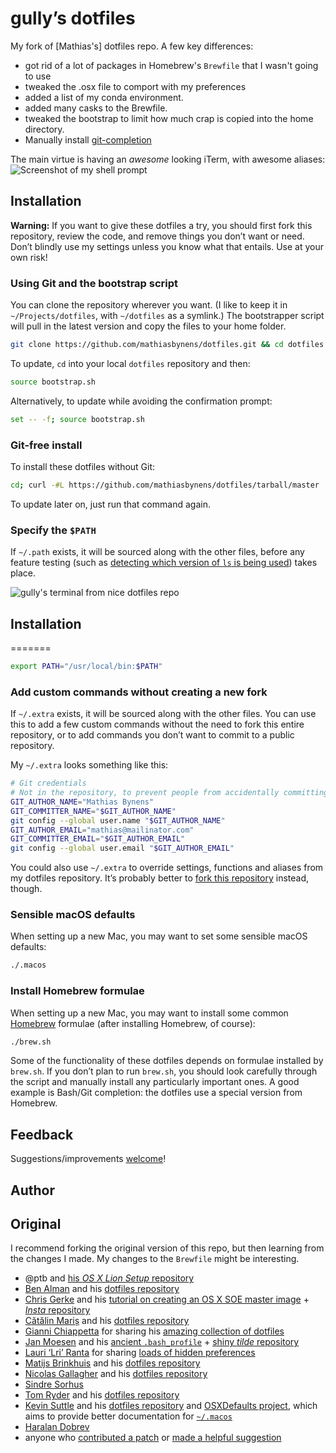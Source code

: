# gully’s dotfiles

My fork of [Mathias's] dotfiles repo.  A few key differences:
- got rid of a lot of packages in Homebrew's `Brewfile` that I wasn't going to use
- tweaked the .osx file to comport with my preferences
- added a list of my conda environment.
- added many casks to the Brewfile.
- tweaked the bootstrap to limit how much crap is copied into the home directory.
- Manually install [git-completion](https://apple.stackexchange.com/questions/55875/git-auto-complete-for-branches-at-the-command-line)

The main virtue is having an *awesome* looking iTerm, with awesome aliases:
![Screenshot of my shell prompt](https://i.imgur.com/EkEtphC.png)

## Installation

**Warning:** If you want to give these dotfiles a try, you should first fork this repository, review the code, and remove things you don’t want or need. Don’t blindly use my settings unless you know what that entails. Use at your own risk!

### Using Git and the bootstrap script

You can clone the repository wherever you want. (I like to keep it in `~/Projects/dotfiles`, with `~/dotfiles` as a symlink.) The bootstrapper script will pull in the latest version and copy the files to your home folder.

```bash
git clone https://github.com/mathiasbynens/dotfiles.git && cd dotfiles && source bootstrap.sh
```

To update, `cd` into your local `dotfiles` repository and then:

```bash
source bootstrap.sh
```

Alternatively, to update while avoiding the confirmation prompt:

```bash
set -- -f; source bootstrap.sh
```

### Git-free install

To install these dotfiles without Git:

```bash
cd; curl -#L https://github.com/mathiasbynens/dotfiles/tarball/master | tar -xzv --strip-components 1 --exclude={README.md,bootstrap.sh,.osx,LICENSE-MIT.txt}
```

To update later on, just run that command again.

### Specify the `$PATH`

If `~/.path` exists, it will be sourced along with the other files, before any feature testing (such as [detecting which version of `ls` is being used](https://github.com/mathiasbynens/dotfiles/blob/aff769fd75225d8f2e481185a71d5e05b76002dc/.aliases#L21-26)) takes place.

![gully's terminal from nice dotfiles repo](http://i.imgur.com/tvrhUwk.png)

## Installation
=======
```bash
export PATH="/usr/local/bin:$PATH"
```

### Add custom commands without creating a new fork

If `~/.extra` exists, it will be sourced along with the other files. You can use this to add a few custom commands without the need to fork this entire repository, or to add commands you don’t want to commit to a public repository.

My `~/.extra` looks something like this:

```bash
# Git credentials
# Not in the repository, to prevent people from accidentally committing under my name
GIT_AUTHOR_NAME="Mathias Bynens"
GIT_COMMITTER_NAME="$GIT_AUTHOR_NAME"
git config --global user.name "$GIT_AUTHOR_NAME"
GIT_AUTHOR_EMAIL="mathias@mailinator.com"
GIT_COMMITTER_EMAIL="$GIT_AUTHOR_EMAIL"
git config --global user.email "$GIT_AUTHOR_EMAIL"
```

You could also use `~/.extra` to override settings, functions and aliases from my dotfiles repository. It’s probably better to [fork this repository](https://github.com/mathiasbynens/dotfiles/fork) instead, though.

### Sensible macOS defaults

When setting up a new Mac, you may want to set some sensible macOS defaults:

```bash
./.macos
```

### Install Homebrew formulae

When setting up a new Mac, you may want to install some common [Homebrew](http://brew.sh/) formulae (after installing Homebrew, of course):

```bash
./brew.sh
```

Some of the functionality of these dotfiles depends on formulae installed by `brew.sh`. If you don’t plan to run `brew.sh`, you should look carefully through the script and manually install any particularly important ones. A good example is Bash/Git completion: the dotfiles use a special version from Homebrew.

## Feedback

Suggestions/improvements
[welcome](https://github.com/mathiasbynens/dotfiles/issues)!

## Author

## Original

I recommend forking the original version of this repo, but then learning from the changes I made.  My changes to the `Brewfile` might be interesting.

* @ptb and [his _OS X Lion Setup_ repository](https://github.com/ptb/Mac-OS-X-Lion-Setup)
* [Ben Alman](http://benalman.com/) and his [dotfiles repository](https://github.com/cowboy/dotfiles)
* [Chris Gerke](http://www.randomsquared.com/) and his [tutorial on creating an OS X SOE master image](http://chris-gerke.blogspot.com/2012/04/mac-osx-soe-master-image-day-7.html) + [_Insta_ repository](https://github.com/cgerke/Insta)
* [Cătălin Mariș](https://github.com/alrra) and his [dotfiles repository](https://github.com/alrra/dotfiles)
* [Gianni Chiappetta](http://gf3.ca/) for sharing his [amazing collection of dotfiles](https://github.com/gf3/dotfiles)
* [Jan Moesen](http://jan.moesen.nu/) and his [ancient `.bash_profile`](https://gist.github.com/1156154) + [shiny _tilde_ repository](https://github.com/janmoesen/tilde)
* [Lauri ‘Lri’ Ranta](http://lri.me/) for sharing [loads of hidden preferences](http://osxnotes.net/defaults.html)
* [Matijs Brinkhuis](http://hotfusion.nl/) and his [dotfiles repository](https://github.com/matijs/dotfiles)
* [Nicolas Gallagher](http://nicolasgallagher.com/) and his [dotfiles repository](https://github.com/necolas/dotfiles)
* [Sindre Sorhus](http://sindresorhus.com/)
* [Tom Ryder](https://sanctum.geek.nz/) and his [dotfiles repository](https://sanctum.geek.nz/cgit/dotfiles.git/about)
* [Kevin Suttle](http://kevinsuttle.com/) and his [dotfiles repository](https://github.com/kevinSuttle/dotfiles) and [OSXDefaults project](https://github.com/kevinSuttle/OSXDefaults), which aims to provide better documentation for [`~/.macos`](https://mths.be/macos)
* [Haralan Dobrev](http://hkdobrev.com/)
* anyone who [contributed a patch](https://github.com/mathiasbynens/dotfiles/contributors) or [made a helpful suggestion](https://github.com/mathiasbynens/dotfiles/issues)
